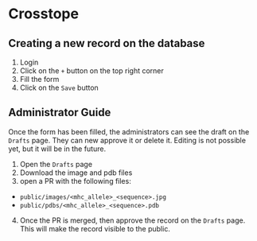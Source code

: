 # Crosstope

## Creating a new record on the database

1. Login
2. Click on the `+` button on the top right corner
3. Fill the form
4. Click on the `Save` button

## Administrator Guide

Once the form has been filled, the administrators can see the draft on the `Drafts` page. They can new approve it or delete it. Editing is not possible yet, but it will be in the future.

1. Open the `Drafts` page
2. Download the image and pdb files
3. open a PR with the following files:
  - `public/images/<mhc_allele>_<sequence>.jpg`
  - `public/pdbs/<mhc_allele>_<sequence>.pdb`
4. Once the PR is merged, then approve the record on the `Drafts` page. This will make the record visible to the public.

